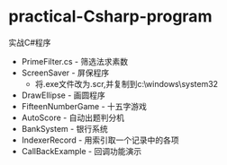 practical-Csharp-program
========================

实战C#程序

* PrimeFilter.cs - 筛选法求素数
* ScreenSaver - 屏保程序
    * 将.exe文件改为.scr,并复制到c:\windows\system32
* DrawEllipse - 画圆程序
* FifteenNumberGame - 十五字游戏
* AutoScore - 自动出题判分机
* BankSystem - 银行系统
* IndexerRecord - 用索引取一个记录中的各项
* CallBackExample - 回调功能演示


